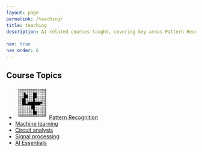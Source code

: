 ```yaml
---
layout: page
permalink: /teaching/
title: teaching
description: AI-related courses taught, covering key areas Pattern Recognition, Machine learning, Circuit and Electronics, Signal and System and Introduction of AI.

nav: true
nav_order: 6
---
```

## Course Topics
- ![PatRec](../assets/img/PR1.JPG)[Pattern Recognition](https://laboratorypatternrecognition.github.io/PatternRecognition_S/pattern_recognition.html)
- [Machine learning](https://github.com/LaboratoryPatternRecognition/MachineLearningS)
- [Circuit analysis](https://github.com/LaboratoryPatternRecognition/CircuitElectronics)
- [Signal processing](https://github.com/LaboratoryPatternRecognition/SignalSystem)
- [AI Essentials](https://github.com/LaboratoryPatternRecognition/AI-Essentials)

